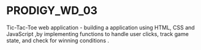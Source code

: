 # PRODIGY_WD_03
Tic-Tac-Toe web application - building a application using HTML, CSS and JavaScript ,by implementing functions to handle user clicks, track game state, and check for winning conditions . 
